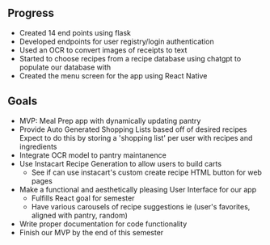 ## Progress 
* Created 14 end points using flask
* Developed endpoints for user registry/login authentication
* Used an OCR to convert images of receipts to text
* Started to choose recipes from a recipe database using chatgpt to populate our database with
* Created the menu screen for the app using React Native

## Goals
* MVP: Meal Prep app with dynamically updating pantry
* Provide Auto Generated Shopping Lists based off of desired recipes
    Expect to do this by storing a 'shopping list' per user with recipes and ingredients
* Integrate OCR model to pantry maintanence
* Use Instacart Recipe Generation to allow users to build carts
    * See if can use instacart's custom create recipe HTML button for web pages 
* Make a functional and aesthetically pleasing User Interface for our app
    * Fulfills React goal for semester
    * Have various carousels of recipe suggestions ie (user's favorites, aligned with pantry, random)
* Write proper documentation for code functionality
* Finish our MVP by the end of this semester